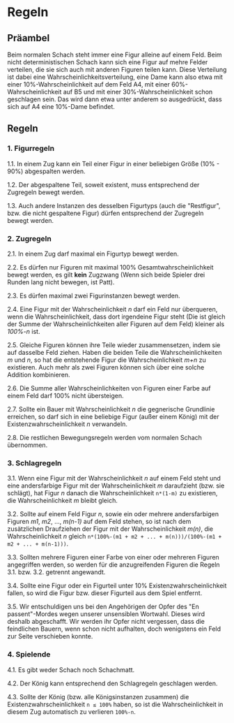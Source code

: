 # Regeln


## Präambel

Beim normalen Schach steht immer eine Figur alleine auf einem Feld. Beim nicht deterministischen Schach kann sich eine Figur auf mehre Felder verteilen, die sie sich auch mit anderen Figuren teilen kann. Diese Verteilung ist dabei eine Wahrscheinlichkeitsverteilung, eine Dame kann also etwa mit einer 10%-Wahrscheinlichkeit auf dem Feld A4, mit einer 60%-Wahrscheinlichkeit auf B5 und mit einer 30%-Wahrscheinlichkeit schon geschlagen sein.
Das wird dann etwa unter anderem so ausgedrückt, dass sich auf A4 eine 10%-Dame befindet.

## Regeln

### 1. Figurregeln

1.1. In einem Zug kann ein Teil einer Figur in einer beliebigen Größe (10% - 90%) abgespalten werden.

1.2. Der abgespaltene Teil, soweit existent, muss entsprechend der Zugregeln bewegt werden.

1.3. Auch andere Instanzen des desselben Figurtyps (auch die "Restfigur", bzw. die nicht gespaltene Figur) dürfen entsprechend der Zugregeln bewegt werden.


### 2. Zugregeln

2.1. In einem Zug darf maximal ein Figurtyp bewegt werden.

2.2. Es dürfen nur Figuren mit maximal 100% Gesamtwahrscheinlichkeit bewegt werden, es gilt **kein** Zugzwang (Wenn sich beide Spieler drei Runden lang nicht bewegen, ist Patt).

2.3. Es dürfen maximal zwei Figurinstanzen bewegt werden.

2.4. Eine Figur mit der Wahrscheinlichkeit _n_ darf ein Feld nur überqueren, wenn die Wahrscheinlichkeit, dass dort irgendeine Figur steht (Die ist gleich der Summe der Wahrscheinlichkeiten aller Figuren auf dem Feld) kleiner als _100%-n_ ist.

2.5. Gleiche Figuren können ihre Teile wieder zusammensetzen, indem sie auf dasselbe Feld ziehen. Haben die beiden Teile die Wahrscheinlichkeiten _m_ und _n_, so hat die entstehende Figur die Wahrscheinlichkeit _m+n_ zu existieren. Auch mehr als zwei Figuren können sich über eine solche Addition kombinieren.

2.6. Die Summe aller Wahrscheinlichkeiten von Figuren einer Farbe auf einem Feld darf 100% nicht übersteigen.

2.7. Sollte ein Bauer mit Wahrscheinlichkeit _n_ die gegnerische Grundlinie erreichen, so darf sich in eine beliebige Figur (außer einem König) mit der Existenzwahrscheinlichkeit _n_ verwandeln.

2.8. Die restlichen Bewegungsregeln werden vom normalen Schach übernommen.

### 3. Schlagregeln

3.1. Wenn eine Figur mit der Wahrscheinlichkeit _n_ auf einem Feld steht und eine andersfarbige Figur mit der Wahrscheinlichkeit _m_ daraufzieht (bzw. sie schlägt), hat Figur _n_ danach die Wahrscheinlichkeit `n*(1-m)` zu existieren, die Wahrscheinlichkeit _m_ bleibt gleich.

3.2. Sollte auf einem Feld Figur _n_, sowie ein oder mehrere andersfarbigen Figuren _m1_, _m2_, ..., _m(n-1)_ auf dem Feld stehen, so ist nach dem zusätzlichen Draufziehen der Figur mit der Wahrscheinlichkeit _m(n)_, die Wahrscheinlichkeit _n_ gleich `n*(100%-(m1 + m2 + ... + m(n)))/(100%-(m1 + m2 + ... + m(n-1)))`.

3.3. Sollten mehrere Figuren einer Farbe von einer oder mehreren Figuren angegriffen werden, so werden für die anzugreifenden Figuren die Regeln 3\.1\. bzw. 3\.2\. getrennt angewandt.

3.4. Sollte eine Figur oder ein Figurteil unter 10% Existenzwahrscheinlichkeit fallen, so wird die Figur bzw. dieser Figurteil aus dem Spiel entfernt.

3.5. Wir entschuldigen uns bei den Angehörigen der Opfer des "En passent"-Mordes wegen unserer unsensiblen Wortwahl. Dieses wird deshalb abgeschafft. Wir werden ihr Opfer nicht vergessen, dass die feindlichen Bauern, wenn schon nicht aufhalten, doch wenigstens ein Feld zur Seite verschieben konnte.

### 4. Spielende

4.1. Es gibt weder Schach noch Schachmatt.

4.2. Der König kann entsprechend den Schlagregeln geschlagen werden.

4.3. Sollte der König (bzw. alle Königsinstanzen zusammen) die Existenzwahrscheinlichkeit `n ≤ 100%` haben, so ist die Wahrscheinlichkeit in diesem Zug automatisch zu verlieren `100%-n`.
